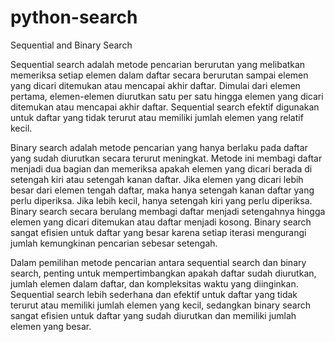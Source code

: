 # python-search

Sequential and Binary Search


  Sequential search adalah metode pencarian berurutan yang melibatkan memeriksa setiap elemen dalam daftar secara berurutan sampai elemen yang dicari ditemukan atau mencapai akhir daftar. Dimulai dari elemen pertama, elemen-elemen diurutkan satu per satu hingga elemen yang dicari ditemukan atau mencapai akhir daftar. Sequential search efektif digunakan untuk daftar yang tidak terurut atau memiliki jumlah elemen yang relatif kecil.
  
 Binary search adalah metode pencarian yang hanya berlaku pada daftar yang sudah diurutkan secara terurut meningkat. Metode ini membagi daftar menjadi dua bagian dan memeriksa apakah elemen yang dicari berada di setengah kiri atau setengah kanan daftar. Jika elemen yang dicari lebih besar dari elemen tengah daftar, maka hanya setengah kanan daftar yang perlu diperiksa. Jika lebih kecil, hanya setengah kiri yang perlu diperiksa. Binary search secara berulang membagi daftar menjadi setengahnya hingga elemen yang dicari ditemukan atau daftar menjadi kosong. Binary search sangat efisien untuk daftar yang besar karena setiap iterasi mengurangi jumlah kemungkinan pencarian sebesar setengah.
 
Dalam pemilihan metode pencarian antara sequential search dan binary search, penting untuk mempertimbangkan apakah daftar sudah diurutkan, jumlah elemen dalam daftar, dan kompleksitas waktu yang diinginkan. Sequential search lebih sederhana dan efektif untuk daftar yang tidak terurut atau memiliki jumlah elemen yang kecil, sedangkan binary search sangat efisien untuk daftar yang sudah diurutkan dan memiliki jumlah elemen yang besar.
